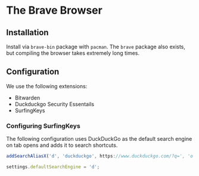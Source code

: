 # The Brave Browser

## Installation

Install via `brave-bin` package with `pacman`. The `brave` package also exists, but compiling the
browser takes extremely long times.


## Configuration

We use the following extensions:

- Bitwarden
- Duckduckgo Security Essentails
- SurfingKeys


### Configuring SurfingKeys

The following configuration uses DuckDuckGo as the default search engine on tab opens and adds it to
search shortcuts.


```js
addSearchAliasX('d', 'duckduckgo', https://www.duckduckgo.com/?q=', 'o');

settings.defaultSearchEngine = 'd';
```

